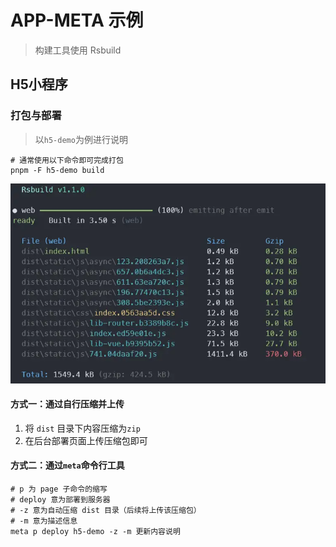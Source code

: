 # APP-META 示例
> 构建工具使用 Rsbuild

## H5小程序

### 打包与部署
> 以`h5-demo`为例进行说明

```shell
# 通常使用以下命令即可完成打包
pnpm -F h5-demo build
```

![](imgs/h5-demo打包.webp)

#### 方式一：通过自行压缩并上传

1. 将 `dist` 目录下内容压缩为`zip`
2. 在后台部署页面上传压缩包即可

#### 方式二：通过`meta`命令行工具

```shell
# p 为 page 子命令的缩写
# deploy 意为部署到服务器
# -z 意为自动压缩 dist 目录（后续将上传该压缩包）
# -m 意为描述信息
meta p deploy h5-demo -z -m 更新内容说明
```
